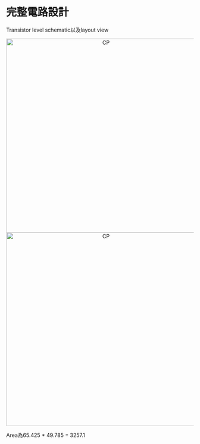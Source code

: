# 完整電路設計

Transistor level schematic以及layout view
<div align="center"><img width="520" alt="CP" src="https://github.com/user-attachments/assets/56fdfe21-e58c-476b-9b07-25240ad2d00a"></div> 
<div align="center"><img width="520" alt="CP" src="https://github.com/user-attachments/assets/84777b49-5ba6-4b16-a5d8-96341ed5c179"></div> 

 Area為65.425 * 49.785 = 3257.1

